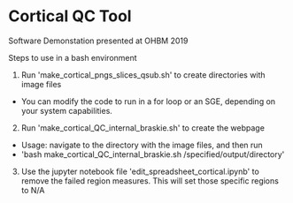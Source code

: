 # Cortical QC Tool
Software Demonstation presented at OHBM 2019

Steps to use in a bash environment

1) Run 'make_cortical_pngs_slices_qsub.sh' to create directories with image files
 - You can modify the code to run in a for loop or an SGE, depending on your system capabilities.

2) Run 'make_cortical_QC_internal_braskie.sh' to create the webpage
  - Usage: navigate to the directory with the image files, and then run
  - 'bash make_cortical_QC_internal_braskie.sh /specified/output/directory'

3) Use the jupyter notebook file 'edit_spreadsheet_cortical.ipynb' to remove the failed region measures. This will set those specific regions to N/A

